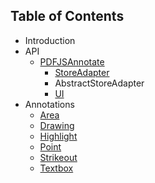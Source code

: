 ## Table of Contents

- Introduction
- API
  - [PDFJSAnnotate]()
    - [StoreAdapter]()
    - AbstractStoreAdapter
    - [UI]()
- Annotations
  - [Area]()
  - [Drawing]()
  - [Highlight]()
  - [Point]()
  - [Strikeout]()
  - [Textbox]()
